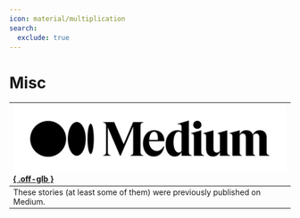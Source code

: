 ```yaml
---
icon: material/multiplication
search:
  exclude: true
---
```


# Misc

| [![](assets/logo.png){ .off-glb }](https://medium.com/) |
|:---|
| These stories (at least some of them) were previously published on Medium. |
